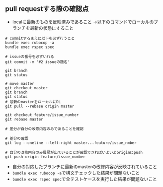 ## pull requestする際の確認点

 * localに最新のものを反映済みであること
  →以下のコマンドでローカルのブランチを最新の状態にすること
```
# commitするまえに以下を必ず行うこと
bundle exec rubocop -a
bundle exec rspec spec

# issueの番号を必ずいれる 
git commit -m '#2 issueの題名'

git branch
git status

# move master
git checkout master
git branch
git status
# 最新のmasterをローカルにDL
git pull --rebase origin master

git checkout feature/issue_number
git rebase master

# 差分が自分の改修内容のみであることを確認

# 差分の確認
git log --oneline --left-right master...feature/issue_nmber

# 自分の改修内容のみ履歴が出ていることが確認できればいよいよoriginにpush
git push origin feature/issue_number
```
 * 自分の対応したブランチに最新のmasterの改修内容が反映されていること
 * `bundle exec rubocop -a`で構文チェックした結果が問題ないこと
 * `bundle exec rspec spec`で全テストケースを実行した結果が問題ないこと


